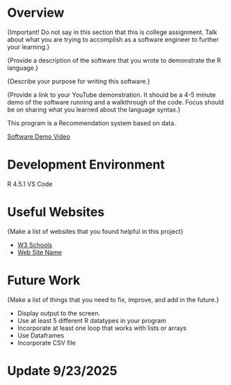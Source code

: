 # Overview

{Important! Do not say in this section that this is college assignment. Talk about what you are trying to accomplish as a software engineer to further your learning.}

{Provide a description of the software that you wrote to demonstrate the R language.}

{Describe your purpose for writing this software.}

{Provide a link to your YouTube demonstration. It should be a 4-5 minute demo of the software running and a walkthrough of the code. Focus should be on sharing what you learned about the language syntax.}

This program is a Recommendation system based on data.

[Software Demo Video](http://youtube.link.goes.here)

# Development Environment

R 4.5.1
VS Code

# Useful Websites

{Make a list of websites that you found helpful in this project}

- [W3 Schools](https://www.w3schools.com/r/r_get_started.asp)
- [Web Site Name](http://url.link.goes.here)

# Future Work

{Make a list of things that you need to fix, improve, and add in the future.}

- Display output to the screen.
- Use at least 5 different R datatypes in your program
- Incorporate at least one loop that works with lists or arrays
- Use Dataframes
- Incorporate CSV file

# Update 9/23/2025

